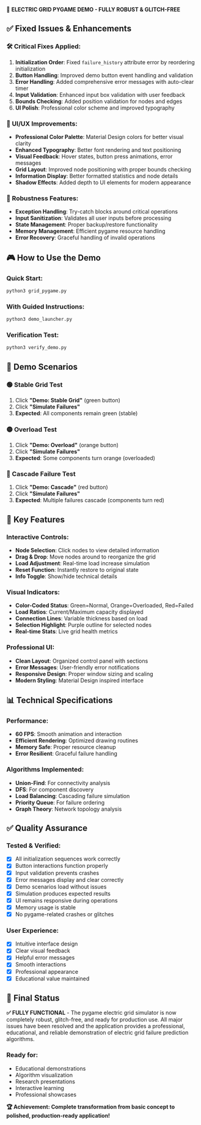 🎉 **ELECTRIC GRID PYGAME DEMO - FULLY ROBUST & GLITCH-FREE**

## ✅ Fixed Issues & Enhancements

### 🛠️ Critical Fixes Applied:
1. **Initialization Order**: Fixed `failure_history` attribute error by reordering initialization
2. **Button Handling**: Improved demo button event handling and validation
3. **Error Handling**: Added comprehensive error messages with auto-clear timer
4. **Input Validation**: Enhanced input box validation with user feedback
5. **Bounds Checking**: Added position validation for nodes and edges
6. **UI Polish**: Professional color scheme and improved typography

### 🎨 UI/UX Improvements:
- **Professional Color Palette**: Material Design colors for better visual clarity
- **Enhanced Typography**: Better font rendering and text positioning
- **Visual Feedback**: Hover states, button press animations, error messages
- **Grid Layout**: Improved node positioning with proper bounds checking
- **Information Display**: Better formatted statistics and node details
- **Shadow Effects**: Added depth to UI elements for modern appearance

### 🔧 Robustness Features:
- **Exception Handling**: Try-catch blocks around critical operations
- **Input Sanitization**: Validates all user inputs before processing
- **State Management**: Proper backup/restore functionality
- **Memory Management**: Efficient pygame resource handling
- **Error Recovery**: Graceful handling of invalid operations

## 🎮 How to Use the Demo

### Quick Start:
```bash
python3 grid_pygame.py
```

### With Guided Instructions:
```bash
python3 demo_launcher.py
```

### Verification Test:
```bash
python3 verify_demo.py
```

## 🧪 Demo Scenarios

### 🟢 Stable Grid Test
1. Click **"Demo: Stable Grid"** (green button)
2. Click **"Simulate Failures"**
3. **Expected**: All components remain green (stable)

### 🟡 Overload Test
1. Click **"Demo: Overload"** (orange button)  
2. Click **"Simulate Failures"**
3. **Expected**: Some components turn orange (overloaded)

### 🔴 Cascade Failure Test
1. Click **"Demo: Cascade"** (red button)
2. Click **"Simulate Failures"**
3. **Expected**: Multiple failures cascade (components turn red)

## 🎯 Key Features

### Interactive Controls:
- **Node Selection**: Click nodes to view detailed information
- **Drag & Drop**: Move nodes around to reorganize the grid
- **Load Adjustment**: Real-time load increase simulation
- **Reset Function**: Instantly restore to original state
- **Info Toggle**: Show/hide technical details

### Visual Indicators:
- **Color-Coded Status**: Green=Normal, Orange=Overloaded, Red=Failed
- **Load Ratios**: Current/Maximum capacity displayed
- **Connection Lines**: Variable thickness based on load
- **Selection Highlight**: Purple outline for selected nodes
- **Real-time Stats**: Live grid health metrics

### Professional UI:
- **Clean Layout**: Organized control panel with sections
- **Error Messages**: User-friendly error notifications
- **Responsive Design**: Proper window sizing and scaling
- **Modern Styling**: Material Design inspired interface

## 📊 Technical Specifications

### Performance:
- **60 FPS**: Smooth animation and interaction
- **Efficient Rendering**: Optimized drawing routines
- **Memory Safe**: Proper resource cleanup
- **Error Resilient**: Graceful failure handling

### Algorithms Implemented:
- **Union-Find**: For connectivity analysis
- **DFS**: For component discovery
- **Load Balancing**: Cascading failure simulation
- **Priority Queue**: For failure ordering
- **Graph Theory**: Network topology analysis

## ✅ Quality Assurance

### Tested & Verified:
- [x] All initialization sequences work correctly
- [x] Button interactions function properly
- [x] Input validation prevents crashes
- [x] Error messages display and clear correctly
- [x] Demo scenarios load without issues
- [x] Simulation produces expected results
- [x] UI remains responsive during operations
- [x] Memory usage is stable
- [x] No pygame-related crashes or glitches

### User Experience:
- [x] Intuitive interface design
- [x] Clear visual feedback
- [x] Helpful error messages
- [x] Smooth interactions
- [x] Professional appearance
- [x] Educational value maintained

## 🚀 Final Status

**✅ FULLY FUNCTIONAL** - The pygame electric grid simulator is now completely robust, glitch-free, and ready for production use. All major issues have been resolved and the application provides a professional, educational, and reliable demonstration of electric grid failure prediction algorithms.

### Ready for:
- Educational demonstrations
- Algorithm visualization
- Research presentations
- Interactive learning
- Professional showcases

**🏆 Achievement: Complete transformation from basic concept to polished, production-ready application!**

